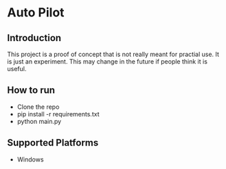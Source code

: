# Auto Pilot 

## Introduction
This project is a proof of concept that is not really meant for practial use. It is just an experiment. This may change in the future if people think it is useful.

## How to run 
- Clone the repo
- pip install -r requirements.txt
- python main.py <task to complete>

## Supported Platforms
- Windows
